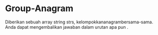 # Group-Anagram
Diberikan sebuah array string strs, kelompokkananagrambersama-sama. Anda dapat mengembalikan jawaban dalam urutan apa pun .
